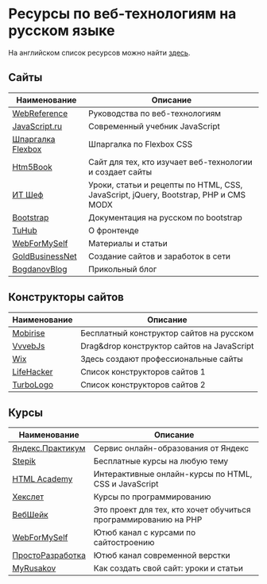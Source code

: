 # Ресурсы по веб-технологиям на русском языке

На английском список ресурсов можно найти [здесь](https://github.com/miptleha/frontend-helpers).

## Сайты

Наименование|Описание
-|-
[WebReference](https://webref.ru/)|Руководства по веб-технологиям
[JavaScript.ru](https://learn.javascript.ru/)|Современный учебник JavaScript
[Шпаргалка Flexbox](https://tpverstak.ru/flex-cheatsheet/)|Шпаргалка по Flexbox CSS
[Htm5Book](https://html5book.ru/)|Сайт для тех, кто изучает веб-технологии и создает сайты
[ИТ Шеф](https://itchief.ru/)|Уроки, статьи и рецепты по HTML, CSS, JavaScript, jQuery, Bootstrap, PHP и CMS MODX
[Bootstrap](https://bootstrap-4.ru/)|Документация на русском по bootstrap
[TuHub](https://tuhub.ru/)|О фронтенде
[WebForMySelf](https://webformyself.com/uroki-i-stati/)|Материалы и статьи
[GoldBusinessNet](https://goldbusinessnet.com/)|Создание сайтов и заработок в сети
[BogdanovBlog](http://bogdanov-blog.ru/)|Прикольный блог

## Конструкторы сайтов

Наименование|Описание
-|-
[Mobirise](https://mobirise.com/ru/)|Бесплатный конструктор сайтов на русском
[VvvebJs](https://github.com/givanz/VvvebJs)|Drag&drop конструктор сайтов на JavaScript
[Wix](https://ru.wix.com/)|Здесь создают профессиональные сайты
[LifeHacker](https://lifehacker.ru/konstruktory-sajtov/)|Список конструкторов сайтов 1
[TurboLogo](https://turbologo.ru/blog/konstruktori-saytov/)|Список конструкторов сайтов 2


## Курсы

Наименование|Описание
-|-
[Яндекс.Практикум](https://praktikum.yandex.ru/)|Сервис онлайн-образования от Яндекс
[Stepik](https://stepik.org/catalog)|Бесплатные курсы на любую тему
[HTML Academy](https://htmlacademy.ru/)|Интерактивные онлайн-курсы по HTML, CSS и JavaScript
[Хекслет](https://ru.hexlet.io/courses?pricing_type_eq=free)|Курсы по программированию
[ВебШейк](https://webshake.ru/)|Это проект для тех, кто хочет обучиться программированию на PHP
[WebForMySelf](https://www.youtube.com/user/webformyself/playlists) | Ютюб канал с курсами по сайтостроению
[ПростоРазработка](https://www.youtube.com/channel/UCn-P_F0tfY21cfnkyv2lsRQ/videos) | Ютюб канал современной верстки
[MyRusakov](https://myrusakov.ru/) | Как создать свой сайт: уроки и статьи

